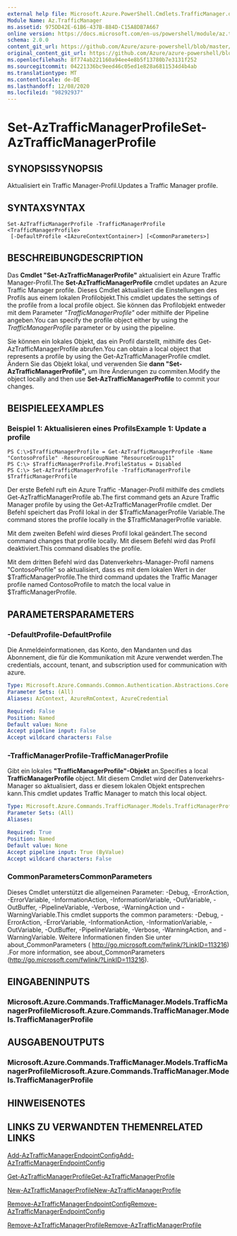 ```yaml
---
external help file: Microsoft.Azure.PowerShell.Cmdlets.TrafficManager.dll-Help.xml
Module Name: Az.TrafficManager
ms.assetid: 975DD42E-61B6-437B-884D-C15A8DB7A667
online version: https://docs.microsoft.com/en-us/powershell/module/az.trafficmanager/set-aztrafficmanagerprofile
schema: 2.0.0
content_git_url: https://github.com/Azure/azure-powershell/blob/master/src/TrafficManager/TrafficManager/help/Set-AzTrafficManagerProfile.md
original_content_git_url: https://github.com/Azure/azure-powershell/blob/master/src/TrafficManager/TrafficManager/help/Set-AzTrafficManagerProfile.md
ms.openlocfilehash: 8f774ab221160a94ee4e8b5f13780b7e3131f252
ms.sourcegitcommit: 04221336bc9eed46c05ed1e828a6811534d4b4ab
ms.translationtype: MT
ms.contentlocale: de-DE
ms.lasthandoff: 12/08/2020
ms.locfileid: "98292937"
---
```

# <span data-ttu-id="f7f8c-101">Set-AzTrafficManagerProfile</span><span class="sxs-lookup"><span data-stu-id="f7f8c-101">Set-AzTrafficManagerProfile</span></span>

## <span data-ttu-id="f7f8c-102">SYNOPSIS</span><span class="sxs-lookup"><span data-stu-id="f7f8c-102">SYNOPSIS</span></span>
<span data-ttu-id="f7f8c-103">Aktualisiert ein Traffic Manager-Profil.</span><span class="sxs-lookup"><span data-stu-id="f7f8c-103">Updates a Traffic Manager profile.</span></span>

## <span data-ttu-id="f7f8c-104">SYNTAX</span><span class="sxs-lookup"><span data-stu-id="f7f8c-104">SYNTAX</span></span>

```
Set-AzTrafficManagerProfile -TrafficManagerProfile <TrafficManagerProfile>
 [-DefaultProfile <IAzureContextContainer>] [<CommonParameters>]
```

## <span data-ttu-id="f7f8c-105">BESCHREIBUNG</span><span class="sxs-lookup"><span data-stu-id="f7f8c-105">DESCRIPTION</span></span>
<span data-ttu-id="f7f8c-106">Das **Cmdlet "Set-AzTrafficManagerProfile"** aktualisiert ein Azure Traffic Manager-Profil.</span><span class="sxs-lookup"><span data-stu-id="f7f8c-106">The **Set-AzTrafficManagerProfile** cmdlet updates an Azure Traffic Manager profile.</span></span>
<span data-ttu-id="f7f8c-107">Dieses Cmdlet aktualisiert die Einstellungen des Profils aus einem lokalen Profilobjekt.</span><span class="sxs-lookup"><span data-stu-id="f7f8c-107">This cmdlet updates the settings of the profile from a local profile object.</span></span>
<span data-ttu-id="f7f8c-108">Sie können das Profilobjekt entweder mit dem Parameter *"TrafficManagerProfile"* oder mithilfe der Pipeline angeben.</span><span class="sxs-lookup"><span data-stu-id="f7f8c-108">You can specify the profile object either by using the *TrafficManagerProfile* parameter or by using the pipeline.</span></span>

<span data-ttu-id="f7f8c-109">Sie können ein lokales Objekt, das ein Profil darstellt, mithilfe des Get-AzTrafficManagerProfile abrufen.</span><span class="sxs-lookup"><span data-stu-id="f7f8c-109">You can obtain a local object that represents a profile by using the Get-AzTrafficManagerProfile cmdlet.</span></span>
<span data-ttu-id="f7f8c-110">Ändern Sie das Objekt lokal, und verwenden Sie **dann "Set-AzTrafficManagerProfile",** um Ihre Änderungen zu commiten.</span><span class="sxs-lookup"><span data-stu-id="f7f8c-110">Modify the object locally and then use **Set-AzTrafficManagerProfile** to commit your changes.</span></span>

## <span data-ttu-id="f7f8c-111">BEISPIELE</span><span class="sxs-lookup"><span data-stu-id="f7f8c-111">EXAMPLES</span></span>

### <span data-ttu-id="f7f8c-112">Beispiel 1: Aktualisieren eines Profils</span><span class="sxs-lookup"><span data-stu-id="f7f8c-112">Example 1: Update a profile</span></span>
```
PS C:\>$TrafficManagerProfile = Get-AzTrafficManagerProfile -Name "ContosoProfile" -ResourceGroupName "ResourceGroup11" 
PS C:\> $TrafficManagerProfile.ProfileStatus = Disabled
PS C:\> Set-AzTrafficManagerProfile -TrafficManagerProfile $TrafficManagerProfile
```

<span data-ttu-id="f7f8c-113">Der erste Befehl ruft ein Azure Traffic -Manager-Profil mithilfe des cmdlets Get-AzTrafficManagerProfile ab.</span><span class="sxs-lookup"><span data-stu-id="f7f8c-113">The first command gets an Azure Traffic Manager profile by using the Get-AzTrafficManagerProfile cmdlet.</span></span>
<span data-ttu-id="f7f8c-114">Der Befehl speichert das Profil lokal in der $TrafficManagerProfile Variable.</span><span class="sxs-lookup"><span data-stu-id="f7f8c-114">The command stores the profile locally in the $TrafficManagerProfile variable.</span></span>

<span data-ttu-id="f7f8c-115">Mit dem zweiten Befehl wird dieses Profil lokal geändert.</span><span class="sxs-lookup"><span data-stu-id="f7f8c-115">The second command changes that profile locally.</span></span>
<span data-ttu-id="f7f8c-116">Mit diesem Befehl wird das Profil deaktiviert.</span><span class="sxs-lookup"><span data-stu-id="f7f8c-116">This command disables the profile.</span></span>

<span data-ttu-id="f7f8c-117">Mit dem dritten Befehl wird das Datenverkehrs-Manager-Profil namens "ContosoProfile" so aktualisiert, dass es mit dem lokalen Wert in der $TrafficManagerProfile.</span><span class="sxs-lookup"><span data-stu-id="f7f8c-117">The third command updates the Traffic Manager profile named ContosoProfile to match the local value in $TrafficManagerProfile.</span></span>

## <span data-ttu-id="f7f8c-118">PARAMETERS</span><span class="sxs-lookup"><span data-stu-id="f7f8c-118">PARAMETERS</span></span>

### <span data-ttu-id="f7f8c-119">-DefaultProfile</span><span class="sxs-lookup"><span data-stu-id="f7f8c-119">-DefaultProfile</span></span>
<span data-ttu-id="f7f8c-120">Die Anmeldeinformationen, das Konto, den Mandanten und das Abonnement, die für die Kommunikation mit Azure verwendet werden.</span><span class="sxs-lookup"><span data-stu-id="f7f8c-120">The credentials, account, tenant, and subscription used for communication with azure.</span></span>

```yaml
Type: Microsoft.Azure.Commands.Common.Authentication.Abstractions.Core.IAzureContextContainer
Parameter Sets: (All)
Aliases: AzContext, AzureRmContext, AzureCredential

Required: False
Position: Named
Default value: None
Accept pipeline input: False
Accept wildcard characters: False
```

### <span data-ttu-id="f7f8c-121">-TrafficManagerProfile</span><span class="sxs-lookup"><span data-stu-id="f7f8c-121">-TrafficManagerProfile</span></span>
<span data-ttu-id="f7f8c-122">Gibt ein lokales **"TrafficManagerProfile"-Objekt** an.</span><span class="sxs-lookup"><span data-stu-id="f7f8c-122">Specifies a local **TrafficManagerProfile** object.</span></span>
<span data-ttu-id="f7f8c-123">Mit diesem Cmdlet wird der Datenverkehrs-Manager so aktualisiert, dass er diesem lokalen Objekt entsprechen kann.</span><span class="sxs-lookup"><span data-stu-id="f7f8c-123">This cmdlet updates Traffic Manager to match this local object.</span></span>

```yaml
Type: Microsoft.Azure.Commands.TrafficManager.Models.TrafficManagerProfile
Parameter Sets: (All)
Aliases:

Required: True
Position: Named
Default value: None
Accept pipeline input: True (ByValue)
Accept wildcard characters: False
```

### <span data-ttu-id="f7f8c-124">CommonParameters</span><span class="sxs-lookup"><span data-stu-id="f7f8c-124">CommonParameters</span></span>
<span data-ttu-id="f7f8c-125">Dieses Cmdlet unterstützt die allgemeinen Parameter: -Debug, -ErrorAction, -ErrorVariable, -InformationAction, -InformationVariable, -OutVariable, -OutBuffer, -PipelineVariable, -Verbose, -WarningAction und -WarningVariable.</span><span class="sxs-lookup"><span data-stu-id="f7f8c-125">This cmdlet supports the common parameters: -Debug, -ErrorAction, -ErrorVariable, -InformationAction, -InformationVariable, -OutVariable, -OutBuffer, -PipelineVariable, -Verbose, -WarningAction, and -WarningVariable.</span></span> <span data-ttu-id="f7f8c-126">Weitere Informationen finden Sie unter about_CommonParameters ( http://go.microsoft.com/fwlink/?LinkID=113216) .</span><span class="sxs-lookup"><span data-stu-id="f7f8c-126">For more information, see about_CommonParameters (http://go.microsoft.com/fwlink/?LinkID=113216).</span></span>

## <span data-ttu-id="f7f8c-127">EINGABEN</span><span class="sxs-lookup"><span data-stu-id="f7f8c-127">INPUTS</span></span>

### <span data-ttu-id="f7f8c-128">Microsoft.Azure.Commands.TrafficManager.Models.TrafficManagerProfile</span><span class="sxs-lookup"><span data-stu-id="f7f8c-128">Microsoft.Azure.Commands.TrafficManager.Models.TrafficManagerProfile</span></span>

## <span data-ttu-id="f7f8c-129">AUSGABEN</span><span class="sxs-lookup"><span data-stu-id="f7f8c-129">OUTPUTS</span></span>

### <span data-ttu-id="f7f8c-130">Microsoft.Azure.Commands.TrafficManager.Models.TrafficManagerProfile</span><span class="sxs-lookup"><span data-stu-id="f7f8c-130">Microsoft.Azure.Commands.TrafficManager.Models.TrafficManagerProfile</span></span>

## <span data-ttu-id="f7f8c-131">HINWEISE</span><span class="sxs-lookup"><span data-stu-id="f7f8c-131">NOTES</span></span>

## <span data-ttu-id="f7f8c-132">LINKS ZU VERWANDTEN THEMEN</span><span class="sxs-lookup"><span data-stu-id="f7f8c-132">RELATED LINKS</span></span>

[<span data-ttu-id="f7f8c-133">Add-AzTrafficManagerEndpointConfig</span><span class="sxs-lookup"><span data-stu-id="f7f8c-133">Add-AzTrafficManagerEndpointConfig</span></span>](./Add-AzTrafficManagerEndpointConfig.md)

[<span data-ttu-id="f7f8c-134">Get-AzTrafficManagerProfile</span><span class="sxs-lookup"><span data-stu-id="f7f8c-134">Get-AzTrafficManagerProfile</span></span>](./Get-AzTrafficManagerProfile.md)

[<span data-ttu-id="f7f8c-135">New-AzTrafficManagerProfile</span><span class="sxs-lookup"><span data-stu-id="f7f8c-135">New-AzTrafficManagerProfile</span></span>](./New-AzTrafficManagerProfile.md)

[<span data-ttu-id="f7f8c-136">Remove-AzTrafficManagerEndpointConfig</span><span class="sxs-lookup"><span data-stu-id="f7f8c-136">Remove-AzTrafficManagerEndpointConfig</span></span>](./Remove-AzTrafficManagerEndpointConfig.md)

[<span data-ttu-id="f7f8c-137">Remove-AzTrafficManagerProfile</span><span class="sxs-lookup"><span data-stu-id="f7f8c-137">Remove-AzTrafficManagerProfile</span></span>](./Remove-AzTrafficManagerProfile.md)



